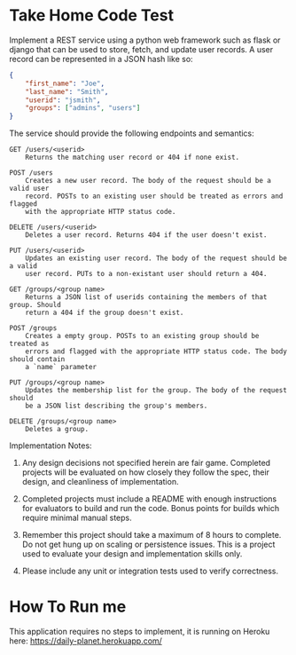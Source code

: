 Take Home Code Test
===================

Implement a REST service using a python web framework such as flask or django that can be used to store, fetch, and update user records. A user record can be represented in a JSON hash like so:

```json
{
    "first_name": "Joe",
    "last_name": "Smith",
    "userid": "jsmith",
    "groups": ["admins", "users"]
}
```


The service should provide the following endpoints and semantics:

```
GET /users/<userid>
    Returns the matching user record or 404 if none exist.
```

```
POST /users
    Creates a new user record. The body of the request should be a valid user
    record. POSTs to an existing user should be treated as errors and flagged
    with the appropriate HTTP status code.
```

```
DELETE /users/<userid>
    Deletes a user record. Returns 404 if the user doesn't exist.
```

```
PUT /users/<userid>
    Updates an existing user record. The body of the request should be a valid
    user record. PUTs to a non-existant user should return a 404.
```

```
GET /groups/<group name>
    Returns a JSON list of userids containing the members of that group. Should
    return a 404 if the group doesn't exist.
```

```
POST /groups
    Creates a empty group. POSTs to an existing group should be treated as
    errors and flagged with the appropriate HTTP status code. The body should contain
    a `name` parameter
```

```
PUT /groups/<group name>
    Updates the membership list for the group. The body of the request should 
    be a JSON list describing the group's members.
```

```
DELETE /groups/<group name>
    Deletes a group.
```

Implementation Notes:

1. Any design decisions not specified herein are fair game. Completed
projects will be evaluated on how closely they follow the spec, their
design, and cleanliness of implementation.

2. Completed projects must include a README with enough instructions
for evaluators to build and run the code. Bonus points for builds
which require minimal manual steps.

3. Remember this project should take a maximum of 8 hours to
complete. Do not get hung up on scaling or persistence issues. This is
a project used to evaluate your design and implementation skills only.

4. Please include any unit or integration tests used to verify
correctness.

How To Run me
=============

This application requires no steps to implement, it is running on Heroku here:
https://daily-planet.herokuapp.com/


